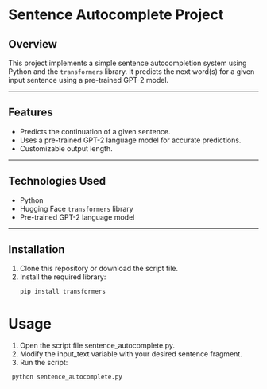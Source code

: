 # Sentence Autocomplete Project

## Overview
This project implements a simple sentence autocompletion system using Python and the `transformers` library. It predicts the next word(s) for a given input sentence using a pre-trained GPT-2 model.

---

## Features
- Predicts the continuation of a given sentence.
- Uses a pre-trained GPT-2 language model for accurate predictions.
- Customizable output length.

---

## Technologies Used
- Python
- Hugging Face `transformers` library
- Pre-trained GPT-2 language model

---

## Installation

1. Clone this repository or download the script file.
2. Install the required library:
   ```bash
   pip install transformers

# Usage
1. Open the script file sentence_autocomplete.py.
2. Modify the input_text variable with your desired sentence fragment.
3. Run the script:
 ```bash
  python sentence_autocomplete.py
